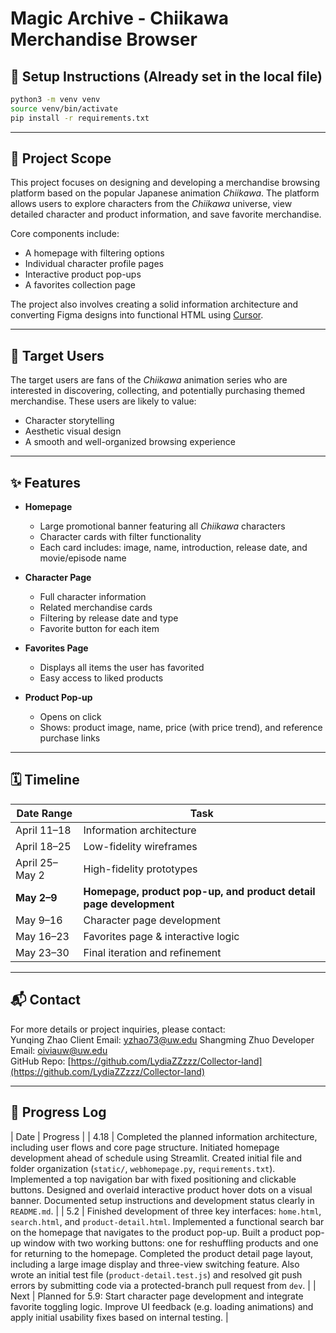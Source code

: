 # Magic Archive - Chiikawa Merchandise Browser


## 🔧 Setup Instructions (Already set in the local file)

```bash
python3 -m venv venv
source venv/bin/activate
pip install -r requirements.txt
```

---

## 🧁 Project Scope  
This project focuses on designing and developing a merchandise browsing platform based on the popular Japanese animation *Chiikawa*. The platform allows users to explore characters from the *Chiikawa* universe, view detailed character and product information, and save favorite merchandise.  

Core components include:
- A homepage with filtering options  
- Individual character profile pages  
- Interactive product pop-ups  
- A favorites collection page  

The project also involves creating a solid information architecture and converting Figma designs into functional HTML using [Cursor](https://cursor.sh).

---

## 🎯 Target Users  
The target users are fans of the *Chiikawa* animation series who are interested in discovering, collecting, and potentially purchasing themed merchandise. These users are likely to value:
- Character storytelling  
- Aesthetic visual design  
- A smooth and well-organized browsing experience  

---

## ✨ Features  

- **Homepage**  
  - Large promotional banner featuring all *Chiikawa* characters  
  - Character cards with filter functionality  
  - Each card includes: image, name, introduction, release date, and movie/episode name  

- **Character Page**  
  - Full character information  
  - Related merchandise cards  
  - Filtering by release date and type  
  - Favorite button for each item  

- **Favorites Page**  
  - Displays all items the user has favorited  
  - Easy access to liked products  

- **Product Pop-up**  
  - Opens on click  
  - Shows: product image, name, price (with price trend), and reference purchase links  

---

## 🗓️ Timeline  

| Date Range     | Task                                                              |
| -------------- | ----------------------------------------------------------------- |
| April 11–18    | Information architecture                                          |
| April 18–25    | Low-fidelity wireframes                                           |
| April 25–May 2 | High-fidelity prototypes                                          |
| **May 2–9**    | **Homepage, product pop-up, and product detail page development** |
| May 9–16       | Character page development                                        |
| May 16–23      | Favorites page & interactive logic                                |
| May 23–30      | Final iteration and refinement                                    |


---

## 📬 Contact  

For more details or project inquiries, please contact:  
Yunqing Zhao Client Email: yzhao73@uw.edu
Shangming Zhuo Developer Email: oiviauw@uw.edu  
GitHub Repo: [https://github.com/LydiaZZzzz/Collector-land](https://github.com/LydiaZZzzz/Collector-land)

---

## 📌 Progress Log

| Date  | Progress                                                                 |
| 4.18 | Completed the planned information architecture, including user flows and core page structure. Initiated homepage development ahead of schedule using Streamlit. Created initial file and folder organization (`static/`, `webhomepage.py`, `requirements.txt`). Implemented a top navigation bar with fixed positioning and clickable buttons. Designed and overlaid interactive product hover dots on a visual banner. Documented setup instructions and development status clearly in `README.md`.                                                                                              |
| 5.2  | Finished development of three key interfaces: `home.html`, `search.html`, and `product-detail.html`. Implemented a functional search bar on the homepage that navigates to the product pop-up. Built a product pop-up window with two working buttons: one for reshuffling products and one for returning to the homepage. Completed the product detail page layout, including a large image display and three-view switching feature. Also wrote an initial test file (`product-detail.test.js`) and resolved git push errors by submitting code via a protected-branch pull request from `dev`. |
| Next | Planned for 5.9: Start character page development and integrate favorite toggling logic. Improve UI feedback (e.g. loading animations) and apply initial usability fixes based on internal testing.                                                                                                                                                                                                                                                                                                                                                                                               |


